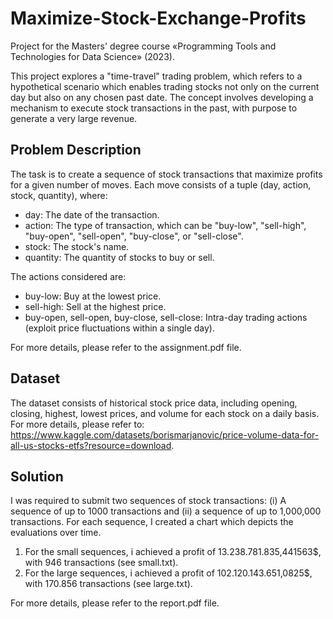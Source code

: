 # Maximize-Stock-Exchange-Profits

Project for the Masters' degree course «Programming Tools and Technologies for Data Science» (2023). 

This project explores a "time-travel" trading problem, which refers to a hypothetical scenario which enables trading stocks not only on the current day but also on any chosen past date. The concept involves developing a mechanism to execute stock transactions in the past, with purpose to generate a very large revenue. 


## Problem Description
The task is to create a sequence of stock transactions that maximize profits for a given number of moves. Each move consists of a tuple (day, action, stock, quantity), where:

* day: The date of the transaction.
* action: The type of transaction, which can be "buy-low", "sell-high", "buy-open", "sell-open", "buy-close", or "sell-close".
* stock: The stock's name.
* quantity: The quantity of stocks to buy or sell.


The actions considered are:

* buy-low: Buy at the lowest price.
* sell-high: Sell at the highest price.
* buy-open, sell-open, buy-close, sell-close: Intra-day trading actions (exploit price fluctuations within a single day).

For more details, please refer to the assignment.pdf file.

## Dataset
The dataset consists of historical stock price data, including opening, closing, highest, lowest prices, and volume for each stock on a daily basis. For more details, please refer to: https://www.kaggle.com/datasets/borismarjanovic/price-volume-data-for-all-us-stocks-etfs?resource=download.

## Solution
I was required to submit two sequences of stock transactions: (i) A sequence of up to 1000 transactions and (ii) a sequence of up to 1,000,000 transactions. For each sequence, I created a chart which depicts the evaluations over time.

1. For the small sequences, i achieved a profit of 13.238.781.835,441563$, with 946 transactions (see small.txt).
2. For the large sequences, i achieved a profit of 102.120.143.651,0825$, with 170.856 transactions (see large.txt).

For more details, please refer to the report.pdf file.
